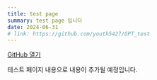 ```yaml
---
title: test page
summary: test page 입니다
date: 2024-06-31
# link: https://github.com/youth5427/GPT_test
---
```


[GitHub 열기](https://github.com/youth5427/GPT_test)

테스트 페이지 내용으로 내용이 추가될 예정입니다.
